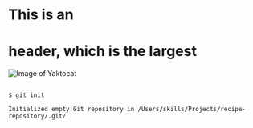 # This is an <h1> header, which is the largest
![Image of Yaktocat](https://octodex.github.com/images/yaktocat.png)
```

$ git init

Initialized empty Git repository in /Users/skills/Projects/recipe-repository/.git/

```
